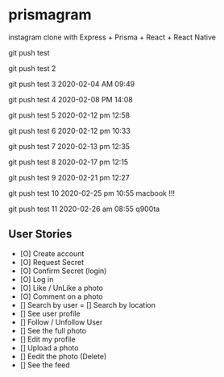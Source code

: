 # prismagram
instagram clone with Express + Prisma + React + React Native

git push test

git push test 2 

git push test 3 2020-02-04 AM 09:49

git push test 4 2020-02-08 PM 14:08

git push test 5 2020-02-12 pm 12:58

git push test 6 2020-02-12 pm 10:33

git push test 7 2020-02-13 pm 12:35

git push test 8 2020-02-17 pm 12:15

git push test 9 2020-02-21 pm 12:27

git push test 10 2020-02-25 pm 10:55 macbook !!!

git push test 11 2020-02-26 am 08:55 q900ta

## User Stories

- [O] Create account
- [O] Request Secret
- [O] Confirm Secret (login)
- [O] Log in
- [O] Like / UnLike a photo
- [O] Comment on a photo
- [] Search by user
= [] Search by location
- [] See user profile
- [] Follow / Unfollow User
- [] See the full photo
- [] Edit my profile
- [] Upload a photo
- [] Eedit the photo (Delete)
- [] See the feed